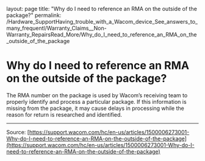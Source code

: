 layout: page
title: "Why do I need to reference an RMA on the outside of the package?"
permalink: /Hardware_SupportHaving_trouble_with_a_Wacom_device_See_answers_to_many_frequentl/Warranty_Claims__Non-Warranty_RepairsRead_More/Why_do_I_need_to_reference_an_RMA_on_the_outside_of_the_package

# Why do I need to reference an RMA on the outside of the package?

The RMA number on the package is used by Wacom’s receiving team to properly identify and process a particular package. If this information is missing from the package, it may cause delays in processing while the reason for return is researched and identified.

---
Source: [https://support.wacom.com/hc/en-us/articles/1500006273001-Why-do-I-need-to-reference-an-RMA-on-the-outside-of-the-package](https://support.wacom.com/hc/en-us/articles/1500006273001-Why-do-I-need-to-reference-an-RMA-on-the-outside-of-the-package)
